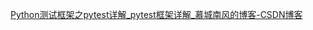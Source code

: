 [Python测试框架之pytest详解_pytest框架详解_慕城南风的博客-CSDN博客](https://blog.csdn.net/lovedingd/article/details/98952868)
